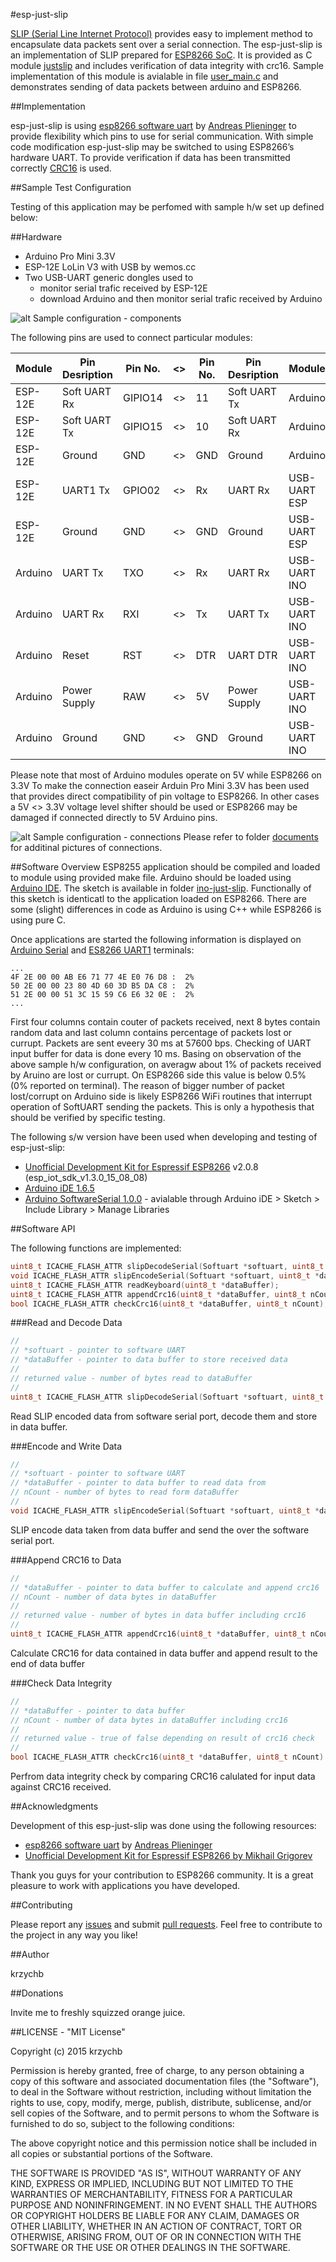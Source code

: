 #esp-just-slip

[SLIP (Serial Line Internet Protocol)](https://en.wikipedia.org/wiki/Serial_Line_Internet_Protocol) provides easy to implement method to encapsulate data packets sent over a serial connection. The esp-just-slip is an implementation of SLIP prepared for [ESP8266 SoC](http://espressif.com/en/products/esp8266/). It is provided as C module [justslip](justslip/) and includes verification of data integrity with crc16. Sample implementation of this module is avialable in file [user_main.c](user/user_main.c) and demonstrates sending of data packets between arduino and ESP8266.



##Implementation

esp-just-slip is using [esp8266 software uart](https://github.com/plieningerweb/esp8266-software-uart) by [Andreas Plieninger](https://github.com/plieningerweb) to provide flexibility which pins to use for serial communication. With simple code modification esp-just-slip may be switched to using ESP8266’s hardware UART. To provide verification if data has been transmitted correctly [CRC16](https://en.wikipedia.org/wiki/Crc16) is used.
 


##Sample Test Configuration

Testing of this application may be perfomed with sample h/w set up defined below:



##Hardware
* Arduino Pro Mini 3.3V
* ESP-12E LoLin V3 with USB by wemos.cc
* Two USB-UART generic dongles used to
  * monitor serial trafic received by ESP-12E
  * download Arduino and then monitor serial trafic received by Arduino

![alt Sample configuration - components](documents/just-slip-components.jpg)

The following pins are used to connect particular modules:

Module   | Pin Desription | Pin No. | <> | Pin No. | Pin Desription | Module
-------- | -------------- | ------- |----| --------|----------------| ---------------
ESP-12E  | Soft UART Rx   | GIPIO14 | <> | 11      | Soft UART Tx   | Arduino
ESP-12E  | Soft UART Tx   | GIPIO15 | <> | 10      | Soft UART Rx   | Arduino
ESP-12E  | Ground         | GND     | <> | GND     | Ground         | Arduino
ESP-12E  | UART1 Tx       | GPIO02  | <> | Rx      | UART Rx        | USB-UART ESP 
ESP-12E  | Ground         | GND     | <> | GND     | Ground         | USB-UART ESP 
Arduino  | UART Tx        | TXO     | <> | Rx      | UART Rx        | USB-UART INO 
Arduino  | UART Rx        | RXI     | <> | Tx      | UART Tx        | USB-UART INO 
Arduino  | Reset          | RST     | <> | DTR     | UART DTR       | USB-UART INO 
Arduino  | Power Supply   | RAW     | <> | 5V      | Power Supply   | USB-UART INO 
Arduino  | Ground         | GND     | <> | GND     | Ground         | USB-UART INO 

Please note that most of Arduino modules operate on 5V while ESP8266 on 3.3V To make the connection easeir Arduin Pro Mini 3.3V has been used that provides direct compatibility of pin voltage to ESP8266. In other cases a 5V <> 3.3V voltage level shifter should be used or ESP8266 may be damaged if connected directly to 5V Arduino pins. 

![alt Sample configuration - connections](documents/just-slip-connections.jpg)
Please refer to folder [documents](documents/) for additinal pictures of connections.



##Software Overview
ESP8255 application should be compiled and loaded to module using provided make file. Arduino should be loaded using [Arduino IDE](https://www.arduino.cc/en/Main/Software). The sketch is available in folder [ino-just-slip](ino-just-slip/). Functionally of this sketch is identicatl to the application loaded on ESP8266. There are some (slight) differences in code as Arduino is using C++ while ESP8266 is using pure C. 

Once applications are started the following information is displayed on [Arduino Serial](documents/just-slip-arduino-terminal.png) and [ES8266 UART1](documents/just-slip-esp8266-terminal.png) terminals:
 
``` 
...
4F 2E 00 00 AB E6 71 77 4E E0 76 D8 :  2% 
50 2E 00 00 23 80 4D 60 3D B5 DA C8 :  2% 
51 2E 00 00 51 3C 15 59 C6 E6 32 0E :  2% 
...
```
First four columns contain couter of packets received, next 8 bytes contain random data and last column contains percentage of packets lost or currupt. Packets are sent eveery 30 ms at 57600 bps. Checking of UART input buffer for data is done every 10 ms. Basing on observation of the above sample h/w configuration, on averagw about 1% of packets received by Aruino are lost or currupt. On ESP8266 side this value is below 0.5% (0% reported on terminal). The reason of bigger number of packet  lost/corrupt on Arduino side is likely ESP8266 WiFi routines that interrupt operation of SoftUART sending the packets. This is only a hypothesis that should be verified by specific testing.


The following s/w version have been used when developing and testing of esp-just-slip:
* [Unofficial Development Kit for Espressif ESP8266](http://programs74.ru/udkew-en.html) v2.0.8 (esp_iot_sdk_v1.3.0_15_08_08)
* [Arduino iDE 1.6.5](https://www.arduino.cc/en/Main/Software)
* [Arduino SoftwareSerial 1.0.0](https://www.arduino.cc/en/Reference/SoftwareSerial) - avialable through Arduino iDE > Sketch > Include Library > Manage Libraries



##Software API

The following functions are implemented:
```c
uint8_t ICACHE_FLASH_ATTR slipDecodeSerial(Softuart *softuart, uint8_t *dataBuffer);
void ICACHE_FLASH_ATTR slipEncodeSerial(Softuart *softuart, uint8_t *dataBuffer, uint8_t nCount);
uint8_t ICACHE_FLASH_ATTR readKeyboard(uint8_t *dataBuffer);
uint8_t ICACHE_FLASH_ATTR appendCrc16(uint8_t *dataBuffer, uint8_t nCount);
bool ICACHE_FLASH_ATTR checkCrc16(uint8_t *dataBuffer, uint8_t nCount);
```

###Read and Decode Data
```c
//
// *softuart - pointer to software UART
// *dataBuffer - pointer to data buffer to store received data
//
// returned value - number of bytes read to dataBuffer
//
uint8_t ICACHE_FLASH_ATTR slipDecodeSerial(Softuart *softuart, uint8_t *dataBuffer)
```
Read SLIP encoded data from software serial port, decode them and store in data buffer.


###Encode and Write Data
```c
//
// *softuart - pointer to software UART
// *dataBuffer - pointer to data buffer to read data from
// nCount - number of bytes to read form dataBuffer
//
void ICACHE_FLASH_ATTR slipEncodeSerial(Softuart *softuart, uint8_t *dataBuffer, uint8_t nCount)
```
SLIP encode data taken from data buffer and send the over the software serial port.


###Append CRC16 to Data
```c
//
// *dataBuffer - pointer to data buffer to calculate and append crc16
// nCount - number of data bytes in dataBuffer
//
// returned value - number of bytes in data buffer including crc16
//
uint8_t ICACHE_FLASH_ATTR appendCrc16(uint8_t *dataBuffer, uint8_t nCount)
```
Calculate CRC16 for data contained in data buffer and append result to the end of data buffer


###Check Data Integrity
```c
//
// *dataBuffer - pointer to data buffer
// nCount - number of data bytes in dataBuffer including crc16
//
// returned value - true of false depending on result of crc16 check
//
bool ICACHE_FLASH_ATTR checkCrc16(uint8_t *dataBuffer, uint8_t nCount)
```
Perfrom data integrity check by comparing CRC16 calulated for input data against CRC16 received.



##Acknowledgments

Development of this esp-just-slip was done using the following resources:

* [esp8266 software uart](https://github.com/plieningerweb/esp8266-software-uart) by [Andreas Plieninger](https://github.com/plieningerweb)
* [Unofficial Development Kit for Espressif ESP8266 by Mikhail Grigorev](http://programs74.ru/udkew-en.html)

Thank you guys for your contribution to ESP8266 community. It is a great pleasure to work with applications you have developed.



##Contributing

Please report any [issues](https://github.com/krzychb/esp-just-slip/issues) and submit [pull requests](https://github.com/krzychb/esp-just-slip/pulls). Feel free to contribute to the project in any way you like! 



##Author

krzychb



##Donations

Invite me to freshly squizzed orange juice.


##LICENSE - "MIT License"

Copyright (c) 2015 krzychb

Permission is hereby granted, free of charge, to any person obtaining a copy of this software and associated documentation files (the "Software"), to deal in the Software without restriction, including without limitation the rights to use, copy, modify, merge, publish, distribute, sublicense, and/or sell copies of the Software, and to permit persons to whom the Software is furnished to do so, subject to the following conditions:

The above copyright notice and this permission notice shall be included in all copies or substantial portions of the Software.

THE SOFTWARE IS PROVIDED "AS IS", WITHOUT WARRANTY OF ANY KIND, EXPRESS OR IMPLIED, INCLUDING BUT NOT LIMITED TO THE WARRANTIES OF MERCHANTABILITY, FITNESS FOR A PARTICULAR PURPOSE AND NONINFRINGEMENT. IN NO EVENT SHALL THE AUTHORS OR COPYRIGHT HOLDERS BE LIABLE FOR ANY CLAIM, DAMAGES OR OTHER LIABILITY, WHETHER IN AN ACTION OF CONTRACT, TORT OR OTHERWISE, ARISING FROM, OUT OF OR IN CONNECTION WITH THE SOFTWARE OR THE USE OR OTHER DEALINGS IN THE SOFTWARE.



